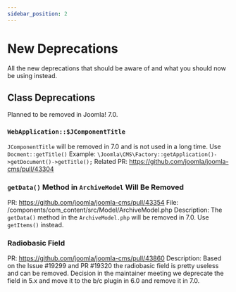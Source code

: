 ```yaml
---
sidebar_position: 2
---
```


New Deprecations
================

All the new deprecations that should be aware of and what you should now be using instead.

## Class Deprecations

Planned to be removed in Joomla! 7.0.

### `WebApplication::$JComponentTitle`

`JComponentTitle` will be removed in 7.0 and is not used in a long time. Use `Docment::getTitle()`
Example: `\Joomla\CMS\Factory::getApplication()->getDocument()->getTitle();`
Related PR: https://github.com/joomla/joomla-cms/pull/43304

### `getData()` Method in `ArchiveModel` Will Be Removed 

PR: https://github.com/joomla/joomla-cms/pull/43354
File: /components/com_content/src/Model/ArchiveModel.php
Description: The `getData()` method in the `ArchiveModel.php` will be removed in 7.0. Use `getItems()` instead.

### Radiobasic Field

PR: https://github.com/joomla/joomla-cms/pull/43860
Description: Based on the Issue #19299 and PR #19320 the radiobasic field is pretty useless and can be removed.
Decision in the maintainer meeting we deprecate the field in 5.x and move it to the b/c plugin in 6.0 and remove it in 7.0.
